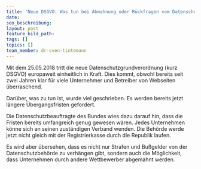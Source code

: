 ```yaml
---
title: 'Neue DSGVO: Was tun bei Abmahnung oder Rückfragen vom Datenschutzbeauftragten?'
date:
seo_beschreibung:
layout: post
feature_bild_path:
tags: []
topics: []
team_member: dr-sven-tintemann
---
```


Mit dem 25.05.2018 tritt die neue Datenschutzgrundverordnung (kurz DSGVO) europaweit einheitlich in Kraft. Dies kommt, obwohl bereits seit zwei Jahren klar f&uuml;r viele Unternehmer und Betreiber von Webseiten &uuml;berraschend.

Dar&uuml;ber, was zu tun ist, wurde viel geschrieben. Es werden bereits jetzt l&auml;ngere &Uuml;bergangsfristen gefordert.

Die Datenschutzbeauftragte des Bundes wies dazu darauf hin, dass die Fristen bereits umfangreich genug gewesen w&auml;ren. Jedes Unternehmen k&ouml;nne sich an seinen zust&auml;ndigen Verband wenden. Die Beh&ouml;rde werde jetzt nicht gleich mit der Registrierkasse durch die Republik laufen.

Es wird aber &uuml;bersehen, dass es nicht nur Strafen und Bu&szlig;gelder von der Datenschutzbeh&ouml;rde zu verh&auml;ngen gibt, sondern auch die M&ouml;glichkeit, dass Unternehmen durch andere Wettbewerber abgemahnt werden.

&nbsp;